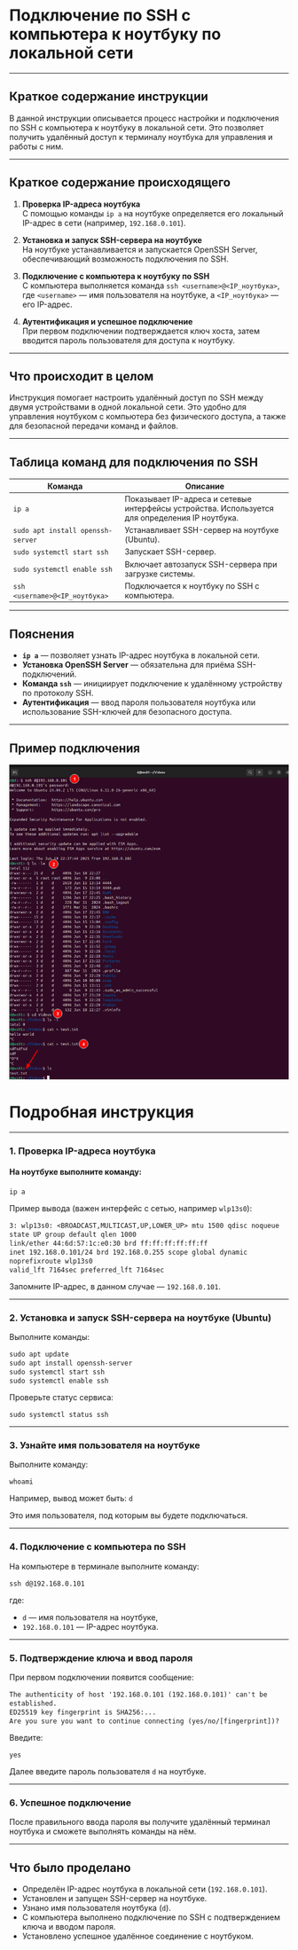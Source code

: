 # Подключение по SSH с компьютера к ноутбуку по локальной сети

---

## Краткое содержание инструкции

В данной инструкции описывается процесс настройки и подключения по SSH с компьютера к ноутбуку в локальной сети. Это
позволяет получить удалённый доступ к терминалу ноутбука для управления и работы с ним.

---

## Краткое содержание происходящего

1. **Проверка IP-адреса ноутбука**  
   С помощью команды `ip a` на ноутбуке определяется его локальный IP-адрес в сети (например, `192.168.0.101`).

2. **Установка и запуск SSH-сервера на ноутбуке**  
   На ноутбуке устанавливается и запускается OpenSSH Server, обеспечивающий возможность подключения по SSH.

3. **Подключение с компьютера к ноутбуку по SSH**  
   С компьютера выполняется команда `ssh <username>@<IP_ноутбука>`, где `<username>` — имя пользователя на ноутбуке, а
   `<IP_ноутбука>` — его IP-адрес.

4. **Аутентификация и успешное подключение**  
   При первом подключении подтверждается ключ хоста, затем вводится пароль пользователя для доступа к ноутбуку.

---

## Что происходит в целом

Инструкция помогает настроить удалённый доступ по SSH между двумя устройствами в одной локальной сети. Это удобно для
управления ноутбуком с компьютера без физического доступа, а также для безопасной передачи команд и файлов.

---

## Таблица команд для подключения по SSH

| Команда                           | Описание                                                                                        |
|-----------------------------------|-------------------------------------------------------------------------------------------------|
| `ip a`                            | Показывает IP-адреса и сетевые интерфейсы устройства. Используется для определения IP ноутбука. |
| `sudo apt install openssh-server` | Устанавливает SSH-сервер на ноутбуке (Ubuntu).                                                  |
| `sudo systemctl start ssh`        | Запускает SSH-сервер.                                                                           |
| `sudo systemctl enable ssh`       | Включает автозапуск SSH-сервера при загрузке системы.                                           |
| `ssh <username>@<IP_ноутбука>`    | Подключается к ноутбуку по SSH с компьютера.                                                    |

---

## Пояснения

- **`ip a`** — позволяет узнать IP-адрес ноутбука в локальной сети.
- **Установка OpenSSH Server** — обязательна для приёма SSH-подключений.
- **Команда `ssh`** — инициирует подключение к удалённому устройству по протоколу SSH.
- **Аутентификация** — ввод пароля пользователя ноутбука или использование SSH-ключей для безопасного доступа.

---
## Пример подключения 
![ssh](/9%20Docker%20и%20деплой%20проекта/ssh1.png)


# Подробная инструкция

---

### 1. Проверка IP-адреса ноутбука

#### На ноутбуке выполните команду:

```shell
ip a
```

Пример вывода (важен интерфейс с сетью, например `wlp13s0`):

```text
3: wlp13s0: <BROADCAST,MULTICAST,UP,LOWER_UP> mtu 1500 qdisc noqueue state UP group default qlen 1000
link/ether 44:6d:57:1c:e0:30 brd ff:ff:ff:ff:ff:ff
inet 192.168.0.101/24 brd 192.168.0.255 scope global dynamic noprefixroute wlp13s0
valid_lft 7164sec preferred_lft 7164sec
```

Запомните IP-адрес, в данном случае — `192.168.0.101`.

---

### 2. Установка и запуск SSH-сервера на ноутбуке (Ubuntu)

Выполните команды:

```shell
sudo apt update
sudo apt install openssh-server
sudo systemctl start ssh
sudo systemctl enable ssh
```

Проверьте статус сервиса:

```shell
sudo systemctl status ssh
```

---

### 3. Узнайте имя пользователя на ноутбуке

Выполните команду:

```shell
whoami
```

Например, вывод может быть:
`d`

Это имя пользователя, под которым вы будете подключаться.

---

### 4. Подключение с компьютера по SSH

На компьютере в терминале выполните команду:

```shell
ssh d@192.168.0.101
```

где:

- `d` — имя пользователя на ноутбуке,
- `192.168.0.101` — IP-адрес ноутбука.

---

### 5. Подтверждение ключа и ввод пароля

При первом подключении появится сообщение:

```text
The authenticity of host '192.168.0.101 (192.168.0.101)' can't be established.
ED25519 key fingerprint is SHA256:...
Are you sure you want to continue connecting (yes/no/[fingerprint])?
```

Введите:

```text
yes
```

Далее введите пароль пользователя `d` на ноутбуке.

---

### 6. Успешное подключение

После правильного ввода пароля вы получите удалённый терминал ноутбука и сможете выполнять команды на нём.

---

## Что было проделано

- Определён IP-адрес ноутбука в локальной сети (`192.168.0.101`).
- Установлен и запущен SSH-сервер на ноутбуке.
- Узнано имя пользователя ноутбука (`d`).
- С компьютера выполнено подключение по SSH с подтверждением ключа и вводом пароля.
- Установлено успешное удалённое соединение с ноутбуком.



